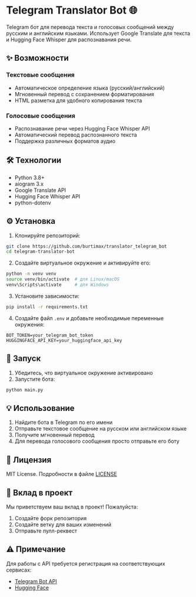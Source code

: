 # Telegram Translator Bot 🌐

Telegram бот для перевода текста и голосовых сообщений между русским и английским языками. Использует Google Translate для текста и Hugging Face Whisper для распознавания речи.

## ✨ Возможности

### Текстовые сообщения
- Автоматическое определение языка (русский/английский)
- Мгновенный перевод с сохранением форматирования
- HTML разметка для удобного копирования текста

### Голосовые сообщения
- Распознавание речи через Hugging Face Whisper API
- Автоматический перевод распознанного текста
- Поддержка различных форматов аудио

## 🛠 Технологии
- Python 3.8+
- aiogram 3.x
- Google Translate API
- Hugging Face Whisper API
- python-dotenv

## ⚙️ Установка

1. Клонируйте репозиторий:
```bash
git clone https://github.com/burtimax/translator_telegram_bot
cd telegram-translator-bot
```

2. Создайте виртуальное окружение и активируйте его:
```bash
python -m venv venv
source venv/bin/activate  # для Linux/macOS
venv\Scripts\activate     # для Windows
```

3. Установите зависимости:
```bash
pip install -r requirements.txt
```

4. Создайте файл `.env` и добавьте необходимые переменные окружения:
```env
BOT_TOKEN=your_telegram_bot_token
HUGGINGFACE_API_KEY=your_huggingface_api_key
```

## 🚀 Запуск

1. Убедитесь, что виртуальное окружение активировано
2. Запустите бота:
```bash
python main.py
```

## 💡 Использование

1. Найдите бота в Telegram по его имени
2. Отправьте текстовое сообщение на русском или английском языке
3. Получите мгновенный перевод
4. Для перевода голосового сообщения просто отправьте его боту

## 📝 Лицензия

MIT License. Подробности в файле [LICENSE](LICENSE)

## 👥 Вклад в проект

Мы приветствуем ваш вклад в проект! Пожалуйста:

1. Создайте форк репозитория
2. Создайте ветку для ваших изменений
3. Отправьте пулл-реквест

## ⚠️ Примечание

Для работы с API требуется регистрация на соответствующих сервисах:
- [Telegram Bot API](https://core.telegram.org/bots#creating-a-new-bot)
- [Hugging Face](https://huggingface.co/settings/tokens)

